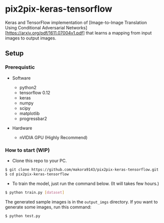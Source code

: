 # pix2pix-keras-tensorflow

Keras and TensorFlow implementation of [Image-to-Image Translation Using Conditional Adversarial Networks][https://arxiv.org/pdf/1611.07004v1.pdf] that learns a mapping from input images to output images.

## Setup

### Prerequistic

- Software
    - python2
    - tensorflow 0.12
    - keras 
    - numpy
    - scipy
    - matplotlib
    - progressbar2

- Hardware
    - nVIDIA GPU (Highly Recommend) 

### How to start (WIP)

- Clone this repo to your PC.

```bash
$ git clone https://github.com/makora9143/pix2pix-keras-tensorflow.git
$ cd pix2pix-keras-tensorflow

```
- To train the model, just run the command below. (It will takes few hours.)

```bash
$ python train.py [dataset]

```
The generated sample images is in the `output_imgs` directory.
If you want to generate some images, run this command:

```bash
$ python test.py
```

